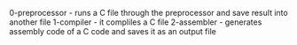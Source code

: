 0-preprocessor - runs a C file through the preprocessor and save result into another file
1-compiler - it compliles a C file
2-assembler - generates assembly code of a C code and saves it as an output file


